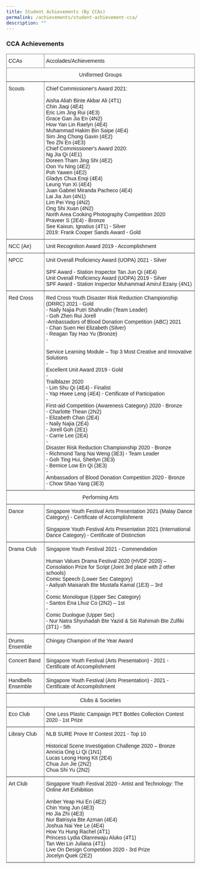 ```yaml
---
title: Student Achievements (By CCAs)
permalink: /achievements/student-achievement-cca/
description: ""
---
```

### CCA Achievements

<style type="text/css">
.tg  {border-collapse:collapse;border-spacing:0;}
.tg td{border-color:black;border-style:solid;border-width:1px;font-family:Arial, sans-serif;font-size:14px;
  overflow:hidden;padding:10px 5px;word-break:normal;}
.tg th{border-color:black;border-style:solid;border-width:1px;font-family:Arial, sans-serif;font-size:14px;
  font-weight:normal;overflow:hidden;padding:10px 5px;word-break:normal;}
.tg .tg-c3ow{border-color:inherit;text-align:center;vertical-align:top}
.tg .tg-0pky{border-color:inherit;text-align:left;vertical-align:top}
</style>
<table class="tg">
<thead>
  <tr>
    <th class="tg-0pky">CCAs</th>
    <th class="tg-0pky">Accolades/Achievements</th>
  </tr>
</thead>
<tbody>
  <tr>
    <td class="tg-c3ow" colspan="2">Uniformed Groups</td>
  </tr>
  <tr>
    <td class="tg-0pky">Scouts</td>
    <td class="tg-0pky">Chief Commissioner's Award 2021:<br><br>Aisha Aliah Binte Akbar Ali (4T1)<br>Chin Jiaqi (4E4)<br>Eric Lim Jing Rui (4E3)<br>Grace Gan Jia En (4N2)<br>How Yan Lin Raelyn (4E4)<br>Muhammad Hakim Bin Saipe (4E4)<br>Sim Jing Chong Gavin (4E2)<br>Teo Zhi En (4E3)<br>Chief Commissioner's Award 2020:<br>Ng Jia Qi (4E1)<br>Doreen Tham Jing Shi (4E2)<br>Oon Yu Ning (4E2)<br>Poh Yawen (4E2)<br>Gladys Chua Enqi (4E4)<br>Leung Yun Xi (4E4)<br>Juan Gabriel Miranda Pacheco (4E4)<br>Lai Jia Jun (4N1)<br>Lim Pei Ying (4N2)<br>Ong Shi Xuan (4N2)<br>North Area Cooking Photography Competition 2020<br>Praveer S (2E4) - Bronze<br>See Kaixun, Ignatius (4T1) - Silver<br>2019: Frank Cooper Sands Award - Gold</td>
  </tr>
  <tr>
    <td class="tg-0pky">NCC (Air)</td>
    <td class="tg-0pky">Unit Recognition Award 2019 - Accomplishment</td>
  </tr>
  <tr>
    <td class="tg-0pky">NPCC</td>
    <td class="tg-0pky">Unit Overall Proficiency Award (UOPA) 2021 - Silver<br><br>SPF Award - Station Inspector Tan Jun Qi (4E4)<br>Unit Overall Proficiency Award (UOPA) 2019 - Silver<br>SPF Award - Station Inspector Muhammad Amirul Ezany (4N1)</td>
  </tr>
  <tr>
    <td class="tg-0pky">Red Cross</td>
    <td class="tg-0pky">Red Cross Youth Disaster Risk Reduction Championship (DRRC) 2021 - Gold<br>- Naily Najia Putri Shahrudin (Team Leader)<br>- Goh Zhen Rui Jorell<br>-Ambassadors of Blood Donation Competition (ABC) 2021<br>- Chan Suen Hei Elizabeth (Silver)<br>- Reagan Tay Hao Yu (Bronze)<br>-<br><br>Service Learning Module – Top 3 Most Creative and Innovative Solutions<br>-<br>Excellent Unit Award 2019 - Gold<br>-<br>Trailblazer 2020<br>- Lim Shu Qi (4E4) - Finalist<br>- Yap Hwee Leng (4E4) - Certificate of Participation<br>-<br>First-aid Competition (Awareness Category) 2020 - Bronze<br>- Charlotte Thean (2N2)<br>- Elizabeth Chan (2E4)<br>- Naily Najia (2E4)<br>- Jorell Goh (2E1)<br>- Carrie Lee (2E4)<br>-<br>Disaster Risk Reduction Championship 2020 - Bronze<br>- Richmond Tang Nai Weng (3E3) - Team Leader<br>- Goh Ting Hui, Sherlyn (3E3)<br>- Bernice Low En Qi (3E3)<br>-<br>Ambassadors of Blood Donation Competition 2020 - Bronze<br>- Chow Shao Yang (3E3)</td>
  </tr>
  <tr>
    <td class="tg-c3ow" colspan="2">Performing Arts</td>
  </tr>
  <tr>
    <td class="tg-0pky">Dance</td>
    <td class="tg-0pky">Singapore Youth Festival Arts Presentation 2021 (Malay Dance Category) - Certificate of Accomplishment<br><br>Singapore Youth Festival Arts Presentation 2021 (International Dance Category) - Certificate of Distinction</td>
  </tr>
  <tr>
    <td class="tg-0pky">Drama Club</td>
    <td class="tg-0pky">Singapore Youth Festival 2021 - Commendation<br><br>Human Values Drama Festival 2020 (HVDF 2020) – Consolation Prize for Script (Joint 3rd place with 2 other schools)<br>Comic Speech (Lower Sec Category)<br>- Aaliyah Maisarah Bte Mustafa Kamal (1E3) – 3rd<br>-<br>Comic Monologue (Upper Sec Category)<br>- Santos Ena Lhuz Co (2N2) – 1st<br>-<br>Comic Duologue (Upper Sec)<br>- Nur Natra Shyuhadah Bte Yazid &amp; Siti Rahimah Bte    Zulfiki (3T1) - 5th</td>
  </tr>
  <tr>
    <td class="tg-0pky">Drums Ensemble</td>
    <td class="tg-0pky">Chingay Champion of the Year Award</td>
  </tr>
  <tr>
    <td class="tg-0pky">Concert Band</td>
    <td class="tg-0pky">Singapore Youth Festival (Arts Presentation) - 2021 - Certificate of Accomplishment</td>
  </tr>
  <tr>
    <td class="tg-0pky">Handbells Ensemble</td>
    <td class="tg-0pky">Singapore Youth Festival (Arts Presentation) - 2021 - Certificate of Accomplishment</td>
  </tr>
  <tr>
    <td class="tg-c3ow" colspan="2">Clubs &amp; Societies</td>
  </tr>
  <tr>
    <td class="tg-0pky">Eco Club</td>
    <td class="tg-0pky">One Less Plastic Campaign PET Bottles Collection Contest 2020 - 1st Prize</td>
  </tr>
  <tr>
    <td class="tg-0pky">Library Club</td>
    <td class="tg-0pky">NLB SURE Prove It! Contest 2021 - Top 10<br><br>Historical Scene Investigation Challenge 2020 – Bronze<br>Annicia Ong Li Qi (1N1)<br>Lucas Leong Hong Kit (2E4)<br>Chua Jun Jie (2N2)<br>Chua Shi Yu (2N2)</td>
  </tr>
  <tr>
    <td class="tg-0pky">Art Club</td>
    <td class="tg-0pky">Singapore Youth Festival 2020 - Artist and Technology: The Online Art Exhibition<br><br>Amber Yeap Hui En (4E2)<br>Chin Yong Jun (4E3)<br>Ho Jia Zhi (4E3)<br>Nur Batrisyia Bte Azman (4E4)<br>Joshua Nai Yee Le (4E4)<br>How Yu Hung Rachel (4T1)<br>Princess Lydia Olanrewaju Aluko (4T1)<br>Tan Wei Lin Juliana (4T1)<br>Live On Design Competition 2020  - 3rd Prize<br>Jocelyn Quek (2E2)</td>
  </tr>
</tbody>
</table>